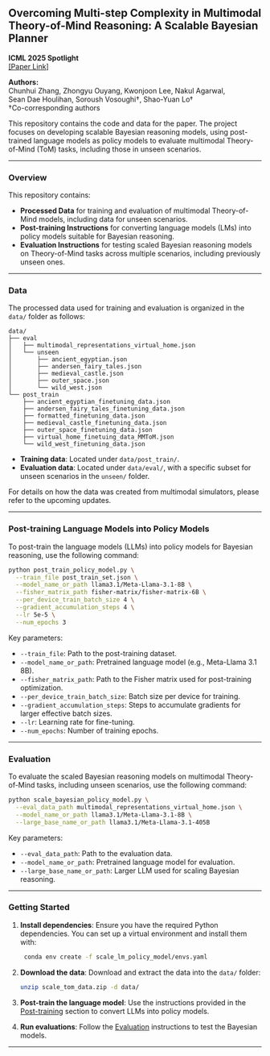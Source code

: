## Overcoming Multi-step Complexity in Multimodal Theory-of-Mind Reasoning: A Scalable Bayesian Planner

**ICML 2025 Spotlight**  
[[Paper Link]](https://drive.google.com/file/d/1vnAb1dy5_RJcA1vvSPP00u57sBi2hQp9/view?usp=sharing)

**Authors:**  
Chunhui Zhang, Zhongyu Ouyang, Kwonjoon Lee, Nakul Agarwal,  
Sean Dae Houlihan, Soroush Vosoughi†, Shao-Yuan Lo†  
†Co-corresponding authors

This repository contains the code and data for the paper. The project focuses on developing scalable Bayesian reasoning models, using post-trained language models as policy models to evaluate multimodal Theory-of-Mind (ToM) tasks, including those in unseen scenarios.

---

### Overview

This repository contains:
- **Processed Data** for training and evaluation of multimodal Theory-of-Mind models, including data for unseen scenarios.
- **Post-training Instructions** for converting language models (LMs) into policy models suitable for Bayesian reasoning.
- **Evaluation Instructions** for testing scaled Bayesian reasoning models on Theory-of-Mind tasks across multiple scenarios, including previously unseen ones.

---

### Data

The processed data used for training and evaluation is organized in the `data/` folder as follows:

```
data/
├── eval
│   ├── multimodal_representations_virtual_home.json
│   └── unseen
│       ├── ancient_egyptian.json
│       ├── andersen_fairy_tales.json
│       ├── medieval_castle.json
│       ├── outer_space.json
│       └── wild_west.json
└── post_train
    ├── ancient_egyptian_finetuning_data.json
    ├── andersen_fairy_tales_finetuning_data.json
    ├── formatted_finetuning_data.json
    ├── medieval_castle_finetuning_data.json
    ├── outer_space_finetuning_data.json
    ├── virtual_home_finetuing_data_MMToM.json
    └── wild_west_finetuning_data.json
```

- **Training data**: Located under `data/post_train/`.
- **Evaluation data**: Located under `data/eval/`, with a specific subset for unseen scenarios in the `unseen/` folder.

For details on how the data was created from multimodal simulators, please refer to the upcoming updates.

---

### Post-training Language Models into Policy Models

To post-train the language models (LLMs) into policy models for Bayesian reasoning, use the following command:

```bash
python post_train_policy_model.py \
  --train_file post_train_set.json \
  --model_name_or_path llama3.1/Meta-Llama-3.1-8B \
  --fisher_matrix_path fisher-matrix/fisher-matrix-6B \
  --per_device_train_batch_size 4 \
  --gradient_accumulation_steps 4 \
  --lr 5e-5 \
  --num_epochs 3
```

Key parameters:
- `--train_file`: Path to the post-training dataset.
- `--model_name_or_path`: Pretrained language model (e.g., Meta-Llama 3.1 8B).
- `--fisher_matrix_path`: Path to the Fisher matrix used for post-training optimization.
- `--per_device_train_batch_size`: Batch size per device for training.
- `--gradient_accumulation_steps`: Steps to accumulate gradients for larger effective batch sizes.
- `--lr`: Learning rate for fine-tuning.
- `--num_epochs`: Number of training epochs.

---

### Evaluation

To evaluate the scaled Bayesian reasoning models on multimodal Theory-of-Mind tasks, including unseen scenarios, use the following command:

```bash
python scale_bayesian_policy_model.py \
  --eval_data_path multimodal_representations_virtual_home.json \
  --model_name_or_path llama3.1/Meta-Llama-3.1-8B \
  --large_base_name_or_path llama3.1/Meta-Llama-3.1-405B
```

Key parameters:
- `--eval_data_path`: Path to the evaluation data.
- `--model_name_or_path`: Pretrained language model for evaluation.
- `--large_base_name_or_path`: Larger LLM used for scaling Bayesian reasoning.

---

### Getting Started

1. **Install dependencies**:
   Ensure you have the required Python dependencies. You can set up a virtual environment and install them with:
   ```bash
    conda env create -f scale_lm_policy_model/envs.yaml
   ```

2. **Download the data**:
   Download and extract the data into the `data/` folder:
   ```bash
   unzip scale_tom_data.zip -d data/
   ```

3. **Post-train the language model**:
   Use the instructions provided in the [Post-training](#post-training-language-models-into-policy-models) section to convert LLMs into policy models.

4. **Run evaluations**:
   Follow the [Evaluation](#evaluation) instructions to test the Bayesian models.

---
